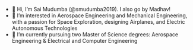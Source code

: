 - 👋 Hi, I’m Sai Mudumba (@smudumba2019). I also go by Madhav!
- 👀 I’m interested in Aerospace Engineering and Mechanical Engineering, with a passion for Space Exploration, designing Airplanes, and Electric Autonomous Technologies
- 🌱 I’m currently pursuing two Master of Science degrees: Aerospace Engineering & Electrical and Computer Engineering


<!---
smudumba2019/smudumba2019 is a ✨ special ✨ repository because its `README.md` (this file) appears on your GitHub profile.
You can click the Preview link to take a look at your changes.
--->
